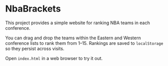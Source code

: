 # NbaBrackets

This project provides a simple website for ranking NBA teams in each conference.

You can drag and drop the teams within the Eastern and Western conference lists to rank them from 1–15. Rankings are saved to `localStorage` so they persist across visits.

Open `index.html` in a web browser to try it out.